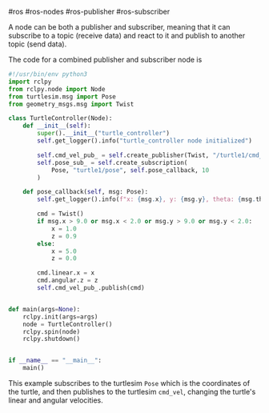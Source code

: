 #ros #ros-nodes #ros-publisher #ros-subscriber 

A node can be both a publisher and subscriber, meaning that it can subscribe to a topic (receive data) and react to it and publish to another topic (send data).

The code for a combined publisher and subscriber node is
```python
#!/usr/bin/env python3
import rclpy
from rclpy.node import Node
from turtlesim.msg import Pose
from geometry_msgs.msg import Twist

class TurtleController(Node):
    def __init__(self):
        super().__init__("turtle_controller")
        self.get_logger().info("turtle_controller node initialized")

        self.cmd_vel_pub_ = self.create_publisher(Twist, "/turtle1/cmd_vel", 10)
        self.pose_sub_ = self.create_subscription(
            Pose, "turtle1/pose", self.pose_callback, 10
        )

    def pose_callback(self, msg: Pose):
        self.get_logger().info(f"x: {msg.x}, y: {msg.y}, theta: {msg.theta}")

        cmd = Twist()
        if msg.x > 9.0 or msg.x < 2.0 or msg.y > 9.0 or msg.y < 2.0:
            x = 1.0
            z = 0.9
        else:
            x = 5.0
            z = 0.0

        cmd.linear.x = x
        cmd.angular.z = z
        self.cmd_vel_pub_.publish(cmd)


def main(args=None):
    rclpy.init(args=args)
    node = TurtleController()
    rclpy.spin(node)
    rclpy.shutdown()


if __name__ == "__main__":
    main()
```

This example subscribes to the turtlesim `Pose` which is the coordinates of the turtle, and then publishes to the turtlesim `cmd_vel`, changing the turtle's linear and angular velocities.